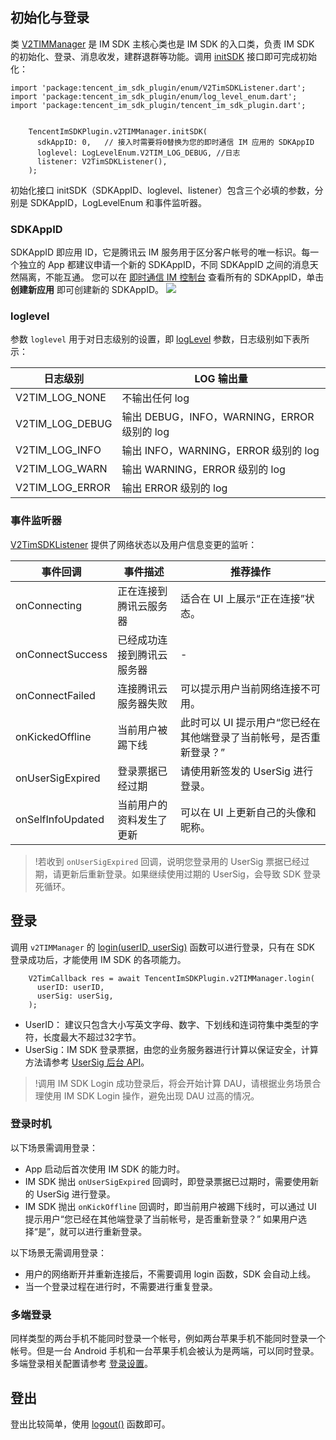 ## 初始化与登录
类 [V2TIMManager](https://pub.dev/documentation/tencent_im_sdk_plugin/latest/manager_v2_tim_manager/V2TIMManager-class.html) 是 IM SDK 主核心类也是 IM SDK 的入口类，负责 IM SDK 的初始化、登录、消息收发，建群退群等功能。调用 [initSDK](https://pub.dev/documentation/tencent_im_sdk_plugin/latest/manager_v2_tim_manager/V2TIMManager/initSDK.html) 接口即可完成初始化：

```
import 'package:tencent_im_sdk_plugin/enum/V2TimSDKListener.dart';
import 'package:tencent_im_sdk_plugin/enum/log_level_enum.dart';
import 'package:tencent_im_sdk_plugin/tencent_im_sdk_plugin.dart';


    TencentImSDKPlugin.v2TIMManager.initSDK(
      sdkAppID: 0,   // 接入时需要将0替换为您的即时通信 IM 应用的 SDKAppID
      loglevel: LogLevelEnum.V2TIM_LOG_DEBUG, //日志
      listener: V2TimSDKListener(),
    );
```


初始化接口 initSDK（SDKAppID、loglevel、listener）包含三个必填的参数，分别是 SDKAppID，LogLevelEnum 和事件监听器。

### SDKAppID
SDKAppID 即应用 ID，它是腾讯云 IM 服务用于区分客户帐号的唯一标识。每一个独立的 App 都建议申请一个新的 SDKAppID，不同 SDKAppID 之间的消息天然隔离，不能互通。
您可以在 [即时通信 IM 控制台](https://console.cloud.tencent.com/im) 查看所有的 SDKAppID，单击 **创建新应用** 即可创建新的 SDKAppID。
![](https://qcloudimg.tencent-cloud.cn/raw/d7f4bacfc440fe50cec41a48030a9928.png)

### loglevel
参数 `loglevel` 用于对日志级别的设置，即 [logLevel](https://pub.dev/documentation/tencent_im_sdk_plugin/latest/enum_log_level_enum/LogLevelEnum.html) 参数，日志级别如下表所示：

| 日志级别 | LOG 输出量 |
|---------|---------|
| V2TIM_LOG_NONE | 不输出任何 log | 
| V2TIM_LOG_DEBUG | 输出 DEBUG，INFO，WARNING，ERROR 级别的 log | 
| V2TIM_LOG_INFO | 输出 INFO，WARNING，ERROR 级别的 log | 
| V2TIM_LOG_WARN | 输出 WARNING，ERROR 级别的 log | 
| V2TIM_LOG_ERROR | 输出 ERROR 级别的 log | 


### 事件监听器
[V2TimSDKListener](https://pub.dev/documentation/tencent_im_sdk_plugin_platform_interface/latest/enum_V2TimSDKListener/V2TimSDKListener-class.html) 提供了网络状态以及用户信息变更的监听：

| 事件回调 | 事件描述 | 推荐操作 |
|---------|---------|---------|
| onConnecting | 正在连接到腾讯云服务器 | 适合在 UI 上展示“正在连接”状态。 |
| onConnectSuccess | 已经成功连接到腾讯云服务器 | - |
| onConnectFailed | 连接腾讯云服务器失败 | 可以提示用户当前网络连接不可用。 |
| onKickedOffline | 当前用户被踢下线 | 此时可以 UI 提示用户“您已经在其他端登录了当前帐号，是否重新登录？” |
| onUserSigExpired | 登录票据已经过期 | 请使用新签发的 UserSig 进行登录。  |
| onSelfInfoUpdated | 当前用户的资料发生了更新 | 可以在 UI 上更新自己的头像和昵称。 |

>!若收到 `onUserSigExpired` 回调，说明您登录用的 UserSig 票据已经过期，请更新后重新登录。如果继续使用过期的 UserSig，会导致 SDK 登录死循环。

## 登录
调用 `v2TIMManager` 的 [login(userID, userSig)](https://pub.dev/documentation/tencent_im_sdk_plugin/latest/manager_v2_tim_manager/V2TIMManager/login.html) 函数可以进行登录，只有在 SDK 登录成功后，才能使用 IM SDK 的各项能力。

```
    V2TimCallback res = await TencentImSDKPlugin.v2TIMManager.login(
      userID: userID,
      userSig: userSig, 
    );
```

- UserID： 建议只包含大小写英文字母、数字、下划线和连词符集中类型的字符，长度最大不超过32字节。
- UserSig：IM SDK 登录票据，由您的业务服务器进行计算以保证安全，计算方法请参考 [UserSig 后台 API](https://cloud.tencent.com/document/product/269/32688)。
>!调用 IM SDK Login 成功登录后，将会开始计算 DAU，请根据业务场景合理使用 IM SDK Login 操作，避免出现 DAU 过高的情况。

### 登录时机
以下场景需调用登录：
- App 启动后首次使用 IM SDK 的能力时。
- IM SDK 抛出 `onUserSigExpired` 回调时，即登录票据已过期时，需要使用新的 UserSig 进行登录。
- IM SDK 抛出 `onKickOffline` 回调时，即当前用户被踢下线时，可以通过 UI 提示用户“您已经在其他端登录了当前帐号，是否重新登录？” 如果用户选择“是”，就可以进行重新登录。

以下场景无需调用登录：
- 用户的网络断开并重新连接后，不需要调用 login 函数，SDK 会自动上线。
- 当一个登录过程在进行时，不需要进行重复登录。

### 多端登录
同样类型的两台手机不能同时登录一个帐号，例如两台苹果手机不能同时登录一个帐号。但是一台 Android 手机和一台苹果手机会被认为是两端，可以同时登录。多端登录相关配置请参考 [登录设置](https://cloud.tencent.com/document/product/269/38656#.E7.99.BB.E5.BD.95.E8.AE.BE.E7.BD.AE)。

## 登出
登出比较简单，使用 [logout()](https://pub.dev/documentation/tencent_im_sdk_plugin/latest/manager_v2_tim_manager/V2TIMManager/logout.html) 函数即可。




